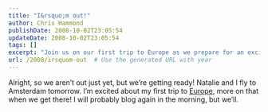 ```yaml
---
title: "I&rsquo;m out!"
author: Chris Hammond
publishDate: 2008-10-02T23:05:54
updateDate: 2008-10-02T23:05:54
tags: []
excerpt: "Join us on our first trip to Europe as we prepare for an exciting adventure in Amsterdam. Stay tuned for updates on our travel experience! #EuropeTrip #AmsterdamBound 🌍✈️"
url: /2008/irsquom-out  # Use the generated URL with year
---
```

<p>Alright, so we aren’t out just yet, but we’re getting ready! Natalie and I fly to Amsterdam tomorrow. I’m excited about my first trip to <a href="https://www.openforce08.com/Home/OpenForceEurope/Overview/tabid/137/Default.aspx" target="_blank">Europe</a>, more on that when we get there! I will probably blog again in the morning, but we’ll.</p>


